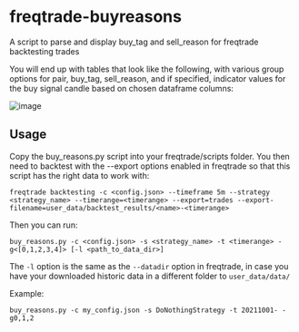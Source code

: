 # freqtrade-buyreasons
A script to parse and display buy_tag and sell_reason for freqtrade backtesting trades

You will end up with tables that look like the following, with various group options for pair, buy_tag, sell_reason, and if specified, indicator values for the buy signal candle based on chosen dataframe columns:

![image](https://user-images.githubusercontent.com/1872302/158602768-26f44baf-ea92-46f9-affa-b23b49126b5f.png)

## Usage

Copy the buy_reasons.py script into your freqtrade/scripts folder. You then need to backtest with the --export options enabled in freqtrade so that this script has the right data to work with:

`freqtrade backtesting -c <config.json> --timeframe 5m --strategy <strategy_name> --timerange=<timerange> --export=trades --export-filename=user_data/backtest_results/<name>-<timerange>`

Then you can run:

`buy_reasons.py -c <config.json> -s <strategy_name> -t <timerange> -g<[0,1,2,3,4]> [-l <path_to_data_dir>]`

The `-l` option is the same as the `--datadir` option in freqtrade, in case you have your downloaded historic data in a different folder to `user_data/data/`

Example:

`buy_reasons.py -c my_config.json -s DoNothingStrategy -t 20211001- -g0,1,2`
